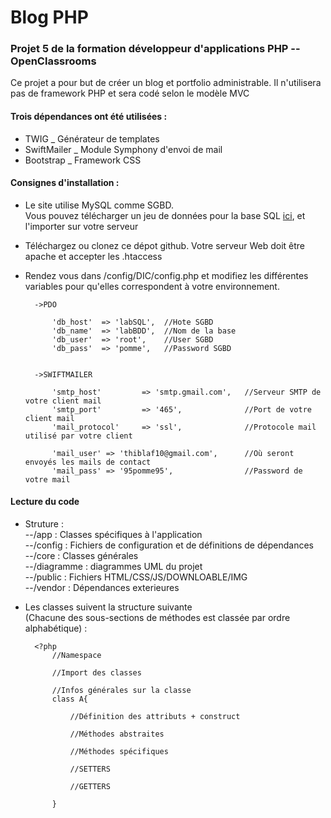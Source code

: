 # Blog PHP   
### Projet 5 de la formation développeur d'applications PHP -- OpenClassrooms

Ce projet a pour but de créer un blog et portfolio administrable. 
Il n'utilisera pas de framework PHP et sera codé selon le modèle MVC

#### Trois dépendances ont été utilisées :
- TWIG           _ Générateur de templates  
- SwiftMailer    _ Module Symphony d'envoi de mail 
- Bootstrap      _ Framework CSS

#### Consignes d'installation : 

- Le site utilise MySQL comme SGBD.  
  Vous pouvez télécharger un jeu de données pour la base SQL [ici](https://sysmod-web.fr/download/db_sysweb.sql), et l'importer sur votre serveur
- Téléchargez ou clonez ce dépot github. Votre serveur Web doit être apache et accepter les .htaccess
- Rendez vous dans /config/DIC/config.php et modifiez les différentes variables pour qu'elles correspondent à votre environnement.  

        ->PDO
        
            'db_host'  => 'labSQL',  //Hote SGBD
            'db_name'  => 'labBDD',  //Nom de la base
            'db_user'  => 'root',    //User SGBD
            'db_pass'  => 'pomme',   //Password SGBD
            
        
        ->SWIFTMAILER
        
            'smtp_host'         => 'smtp.gmail.com',   //Serveur SMTP de votre client mail
            'smtp_port'         => '465',              //Port de votre client mail
            'mail_protocol'     => 'ssl',              //Protocole mail utilisé par votre client
            
            'mail_user' => 'thiblaf10@gmail.com',      //Où seront envoyés les mails de contact
            'mail_pass' => '95pomme95',                //Password de votre mail
        
#### Lecture du code

- Struture :   
--/app : Classes spécifiques à l'application   
--/config : Fichiers de configuration et de définitions de dépendances   
--/core : Classes générales   
--/diagramme : diagrammes UML du projet   
--/public : Fichiers HTML/CSS/JS/DOWNLOABLE/IMG   
--/vendor : Dépendances exterieures

- Les classes suivent la structure suivante   
 (Chacune des sous-sections de méthodes est classée par ordre alphabétique) :

        <?php 
            //Namespace
            
            //Import des classes
            
            //Infos générales sur la classe
            class A{
                
                //Définition des attributs + construct
                
                //Méthodes abstraites
                
                //Méthodes spécifiques
                
                //SETTERS
                
                //GETTERS
                
            }
